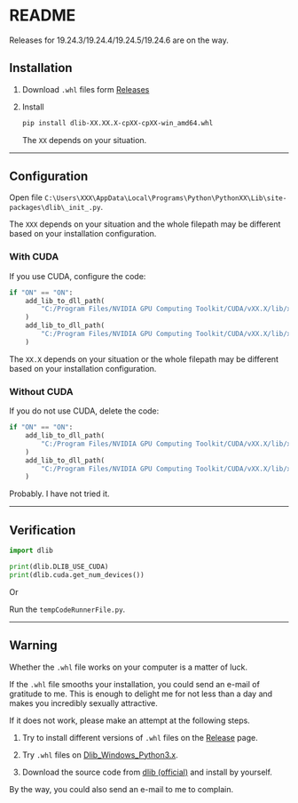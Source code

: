 # README

Releases for 19.24.3/19.24.4/19.24.5/19.24.6 are on the way.

## Installation

1. Download `.whl` files form [Releases](https://github.com/eddiehe99/dlib-whl/releases)

2. Install
   
    ```bash
    pip install dlib-XX.XX.X-cpXX-cpXX-win_amd64.whl
    ```
    
    The `XX` depends on your situation.

---

## Configuration

Open file `C:\Users\XXX\AppData\Local\Programs\Python\PythonXX\Lib\site-packages\dlib\_init_.py`.

The `XXX` depends on your situation and the whole filepath may be different based on your installation configuration.

### With CUDA

If you use CUDA, configure the code:

```python
if "ON" == "ON":
    add_lib_to_dll_path(
        "C:/Program Files/NVIDIA GPU Computing Toolkit/CUDA/vXX.X/lib/x64/cudnn.lib"
    )
    add_lib_to_dll_path(
        "C:/Program Files/NVIDIA GPU Computing Toolkit/CUDA/vXX.X/lib/x64/cudart.lib"
    )
```

The `XX.X` depends on your situation or the whole filepath may be different based on your installation configuration.

### Without CUDA

If you do not use CUDA, delete the code:

```python
if "ON" == "ON":
    add_lib_to_dll_path(
        "C:/Program Files/NVIDIA GPU Computing Toolkit/CUDA/vXX.X/lib/x64/cudnn.lib"
    )
    add_lib_to_dll_path(
        "C:/Program Files/NVIDIA GPU Computing Toolkit/CUDA/vXX.X/lib/x64/cudart.lib"
    )
```

Probably. I have not tried it.

---

## Verification

```python
import dlib

print(dlib.DLIB_USE_CUDA)
print(dlib.cuda.get_num_devices())
```

Or

Run the `tempCodeRunnerFile.py`.

---

## Warning

Whether the `.whl` file works on your computer is a matter of luck.

If the `.whl` file smooths your installation, you could send an e-mail of gratitude to me. This is enough to delight me for not less than a day and makes you incredibly sexually attractive.

If it does not work, please make an attempt at the following steps.

1. Try to install different versions of `.whl` files on the [Release](https://github.com/eddiehe99/dlib-whl/releases) page.

2. Try `.whl` files on [Dlib_Windows_Python3.x](https://github.com/z-mahmud22/Dlib_Windows_Python3.x).

3. Download the source code from [dlib (official)](https://github.com/davisking/dlib) and install by yourself.

By the way, you could also send an e-mail to me to complain.
